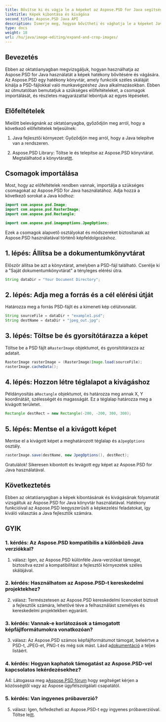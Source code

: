 ```yaml
---
title: Bővítse ki és vágja le a képeket az Aspose.PSD for Java segítségével
linktitle: Képek kibontása és kivágása
second_title: Aspose.PSD Java API
description: Ismerje meg, hogyan bővítheti és vághatja le a képeket Java nyelven az Aspose.PSD használatával. Lépésről lépésre útmutató a hatékony képfeldolgozáshoz.
type: docs
weight: 18
url: /hu/java/image-editing/expand-and-crop-images/
---
```

## Bevezetés

Ebben az oktatóanyagban megvizsgáljuk, hogyan használhatja az Aspose.PSD for Java használatát a képek hatékony bővítésére és vágására. Az Aspose.PSD egy hatékony könyvtár, amely funkciók széles skáláját kínálja a PSD-fájlokkal való munkavégzéshez Java alkalmazásokban. Ebben az útmutatóban bemutatjuk a szükséges előfeltételeket, a csomagok importálását, és részletes magyarázattal lebontjuk az egyes lépéseket.

## Előfeltételek

Mielőtt belevágnánk az oktatóanyagba, győződjön meg arról, hogy a következő előfeltételek teljesülnek:

1. Java fejlesztői környezet: Győződjön meg arról, hogy a Java telepítve van a rendszeren.

2.  Aspose.PSD Library: Töltse le és telepítse az Aspose.PSD könyvtárat. Megtalálhatod a könyvtárat[itt](https://releases.aspose.com/psd/java/).

## Csomagok importálása

Most, hogy az előfeltételek rendben vannak, importálja a szükséges csomagokat az Aspose.PSD for Java használatához. Adja hozzá a következő sorokat a Java kódhoz:

```java
import com.aspose.psd.Image;
import com.aspose.psd.RasterImage;
import com.aspose.psd.Rectangle;

import com.aspose.psd.imageoptions.JpegOptions;
```

Ezek a csomagok alapvető osztályokat és módszereket biztosítanak az Aspose.PSD használatával történő képfeldolgozáshoz.

## 1. lépés: Állítsa be a dokumentumkönyvtárat

Először állítsa be azt a könyvtárat, amelyben a PSD-fájl található. Cserélje ki a "Saját dokumentumkönyvtárat" a tényleges elérési útra.

```java
String dataDir = "Your Document Directory";
```

## 2. lépés: Adja meg a forrás és a cél elérési útját

Határozza meg a forrás PSD-fájlt és a kimeneti kép célútvonalát.

```java
String sourceFile = dataDir + "example1.psd";
String destName = dataDir + "jpeg_out.jpg";
```

## 3. lépés: Töltse be és gyorsítótárazza a képet

 Töltse be a PSD fájlt a`RasterImage` objektumot, és gyorsítótárazza az adatait.

```java
RasterImage rasterImage = (RasterImage)Image.load(sourceFile);
rasterImage.cacheData();
```

## 4. lépés: Hozzon létre téglalapot a kivágáshoz

 Példányosítás a`Rectangle` objektumot, és határozza meg annak X, Y koordinátáit, szélességét és magasságát. Ez a téglalap határozza meg a kivágott területet.

```java
Rectangle destRect = new Rectangle(-200, -200, 300, 300);
```

## 5. lépés: Mentse el a kivágott képet

 Mentse el a kivágott képet a meghatározott téglalap és a`JpegOptions` osztály.

```java
rasterImage.save(destName, new JpegOptions(), destRect);
```

Gratulálok! Sikeresen kibontott és levágott egy képet az Aspose.PSD for Java használatával.

## Következtetés

Ebben az oktatóanyagban a képek kibontásának és kivágásának folyamatát vizsgáltuk az Aspose.PSD for Java könyvtár használatával. Hatékony funkcióival az Aspose.PSD leegyszerűsíti a képkezelési feladatokat, így kiváló választás a Java fejlesztők számára.

## GYIK

### 1. kérdés: Az Aspose.PSD kompatibilis a különböző Java verziókkal?

1. válasz: Igen, az Aspose.PSD különféle Java-verziókat támogat, biztosítva ezzel a kompatibilitást a fejlesztői környezetek széles skálájával.

### 2. kérdés: Használhatom az Aspose.PSD-t kereskedelmi projektekhez?

2. válasz: Természetesen az Aspose.PSD kereskedelmi licenceket biztosít a fejlesztők számára, lehetővé téve a felhasználást személyes és kereskedelmi projektekben egyaránt.

### 3. kérdés: Vannak-e korlátozások a támogatott képfájlformátumokra vonatkozóan?

 3. válasz: Az Aspose.PSD számos képfájlformátumot támogat, beleértve a PSD-t, JPEG-et, PNG-t és még sok mást. Lásd a[dokumentáció](https://reference.aspose.com/psd/java/) a teljes listáért.

### 4. kérdés: Hogyan kaphatok támogatást az Aspose.PSD-vel kapcsolatos lekérdezésekhez?

 A4: Látogassa meg a[Aspose.PSD fórum](https://forum.aspose.com/c/psd/34) hogy segítséget kérjen a közösségtől vagy az Aspose ügyfélszolgálati csapatától.

### 5. kérdés: Van ingyenes próbaverzió?

 5. válasz: Igen, felfedezheti az Aspose.PSD-t egy ingyenes próbaverzióval. Töltse le[itt](https://releases.aspose.com/).